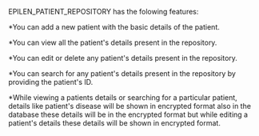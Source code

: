 EPILEN_PATIENT_REPOSITORY has the folowing features:

*You can add a new patient with the basic details of the patient.

*You can view all the patient's details present in the repository.

*You can edit or delete any patient's details present in the repository.

*You can search for any patient's details present in the repository by providing the patient's ID.

*While viewing a patients details or searching for a particular patient, details like patient's disease will be shown in encrypted format
 also in the database these details will be in the encrypted format but while editing a patient's details these details will be shown in 
 encrypted format.
